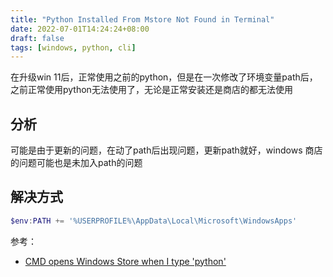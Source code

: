 ```yaml
---
title: "Python Installed From Mstore Not Found in Terminal"
date: 2022-07-01T14:24:24+08:00
draft: false
tags: [windows, python, cli]
---
```


在升级win 11后，正常使用之前的python，但是在一次修改了环境变量path后，之前正常使用python无法使用了，无论是正常安装还是商店的都无法使用

<!--more-->

## 分析

可能是由于更新的问题，在动了path后出现问题，更新path就好，windows 商店的问题可能也是未加入path的问题

## 解决方式

```powershell
$env:PATH += '%USERPROFILE%\AppData\Local\Microsoft\WindowsApps'
```

参考：

* [CMD opens Windows Store when I type 'python'](https://stackoverflow.com/a/58773979/8566831)
